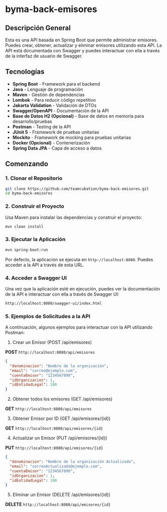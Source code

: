 # byma-back-emisores

## Descripción General
Esta es una API basada en Spring Boot que permite administrar emisores. Puedes crear, obtener, actualizar y eliminar emisores utilizando esta API. La API está documentada con Swagger y puedes interactuar con ella a través de la interfaz de usuario de Swagger.

## Tecnologías

- **Spring Boot** - Framework para el backend
- **Java** - Lenguaje de programación
- **Maven** - Gestión de dependencias
- **Lombok** - Para reducir código repetitivo
- **Jakarta Validation** - Validación de DTOs
- **Swagger/OpenAPI** - Documentación de la API
- **Base de Datos H2 (Opcional)** - Base de datos en memoria para desarrollo/pruebas
- **Postman** - Testing de la API
- **JUnit 5** - Framework de pruebas unitarias
- **Mockito** - Framework de mocking para pruebas unitarias
- **Docker (Opcional)** - Contenerización
- **Spring Data JPA** - Capa de acceso a datos

## Comenzando

### 1. Clonar el Repositorio

```bash
git clone https://github.com/teamcubation/byma-back-emisores.git
cd byma-back-emisores
```

### 2. Construir el Proyecto
Usa Maven para instalar las dependencias y construir el proyecto:
```bash
mvn clean install
```

### 3. Ejecutar la Aplicación
```bash
mvn spring-boot:run
```

Por defecto, la aplicación se ejecuta en `http://localhost:8080`. Puedes acceder a la API a través de esta URL.

### 4. Acceder a Swagger UI
Una vez que la aplicación esté en ejecución, puedes ver la documentación de la API e interactuar con ella a través de Swagger UI:
```bash
http://localhost:8080/swagger-ui/index.html
```

### 5. Ejemplos de Solicitudes a la API
A continuación, algunos ejemplos para interactuar con la API utilizando Postman:

1. Crear un Emisor (POST /api/emisores)

**POST** `http://localhost:8080/api/emisores`
```json
{
  "denominacion": "Nombre de la organización",
  "email": "correo@ejemplo.com",
  "cuentaEmisor": "1234567890",
  "idOrganizacion": 1,
  "idEntidadLegal": 100
}
```

2. Obtener todos los emisores (GET /api/emisores)

**GET** `http://localhost:8080/api/emisores`

3. Obtener Emisor por ID (GET /api/emisores/{id})

**GET** `http://localhost:8080/api/emisores/{id}`

4. Actualizar un Emisor (PUT /api/emisores/{id})

**PUT** `http://localhost:8080/api/emisores/{id}`
```json
{
  "denominacion": "Nombre de la organización Actualizado",
  "email": "correoActualizado@ejemplo.com",
  "cuentaEmisor": "1234567890",
  "idOrganizacion": 1,
  "idEntidadLegal": 100
}
```

5. Eliminar un Emisor (DELETE /api/emisores/{id})

**DELETE** `http://localhost:8080/api/emisores/{id}`
